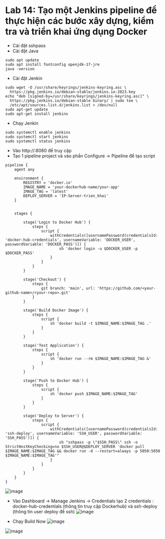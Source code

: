 # Lab 14: Tạo một Jenkins pipeline để thực hiện các bước xây dựng, kiểm tra và triển khai ứng dụng Docker

* Cài đặt sshpass
* Cài đặt Java
```
sudo apt update
sudo apt install fontconfig openjdk-17-jre
java -version
```
* Cài đặt Jenkin
```
sudo wget -O /usr/share/keyrings/jenkins-keyring.asc \
  https://pkg.jenkins.io/debian-stable/jenkins.io-2023.key
echo "deb [signed-by=/usr/share/keyrings/jenkins-keyring.asc]" \
  https://pkg.jenkins.io/debian-stable binary/ | sudo tee \
  /etc/apt/sources.list.d/jenkins.list > /dev/null
sudo apt-get update
sudo apt-get install jenkins
```
* Chạy Jenkin
```
sudo systemctl enable jenkins
sudo systemctl start jenkins
sudo systemctl status jenkins
```
* Vào http://<IP>:8080 để truy cập
* Tạo 1 pipeline project và vào phần Configure -> Pipeline để tạo script
```
pipeline {
    agent any

    environment {
        REGISTRY = 'docker.io'
        IMAGE_NAME = 'your-dockerhub-name/your-app'
        IMAGE_TAG = 'latest'
        DEPLOY_SERVER = 'IP-Server-trien_khai'
    }
   
    
    stages {
    
        stage('Login to Docker Hub') {
            steps {
                script {
                    withCredentials([usernamePassword(credentialsId: 'docker-hub-credentials', usernameVariable: 'DOCKER_USER', passwordVariable: 'DOCKER_PASS')]) {
                        sh 'docker login -u $DOCKER_USER -p $DOCKER_PASS'
                    }
                }
            }
        }

        stage('Checkout') {
            steps {
                git branch: 'main', url: 'https://github.com/<your-github-name>/<your-repo>.git'
            }
        }

        stage('Build Docker Image') {
            steps {
                script {
                    sh 'docker build -t $IMAGE_NAME:$IMAGE_TAG .'
                }
            }
        }

        stage('Test Application') {
            steps {
                script {
                    sh 'docker run --rm $IMAGE_NAME:$IMAGE_TAG &'
                }
            }
        }

        stage('Push to Docker Hub') {
            steps {
                script {
                    sh 'docker push $IMAGE_NAME:$IMAGE_TAG'
                }
            }
        }

        stage('Deploy to Server') {
            steps {
                script {
                    withCredentials([usernamePassword(credentialsId: 'ssh-deploy', usernameVariable: 'SSH_USER', passwordVariable: 'SSH_PASS')]) {
                        sh "sshpass -p \"$SSH_PASS\" ssh -o StrictHostKeyChecking=no $SSH_USER@$DEPLOY_SERVER 'docker pull $IMAGE_NAME:$IMAGE_TAG && docker run -d --restart=always -p 5050:5050 $IMAGE_NAME:$IMAGE_TAG'"
                    }
                }
            }
        }
    }
}
```

![image](https://github.com/user-attachments/assets/bda9702b-69a5-4a64-9385-b3db4440cf42)

* Vào Dashboard -> Manage Jenkins -> Credentials tạo 2 credentials : docker-hub-credentials (thông tin truy cập Dockerhub) và ssh-deploy (thông tin user deploy để ssh)
![image](https://github.com/user-attachments/assets/6bcf17f7-3e20-41b8-867d-c6500520646a)

* Chạy Build Now
![image](https://github.com/user-attachments/assets/0d5bebf5-51a0-4ef0-b887-40fe4e32892c)

![image](https://github.com/user-attachments/assets/e2e98663-984f-4c4d-ae87-9d722c4e5b4d)



